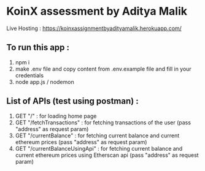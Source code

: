 # KoinX assessment by Aditya Malik

Live Hosting : https://koinxassignmentbyadityamalik.herokuapp.com/

## To run this app :

1. npm i
2. make .env file and copy content from .env.example file and fill in your credentials
3. node app.js / nodemon

## List of APIs (test using postman) :

1. GET "/" : for loading home page
2. GET "/fetchTransactions" : for fetching transactions of
   the user (pass "address" as request param)
3. GET "/currentBalance" : for fetching current balance
   and current ethereum prices (pass "address" as request param)
4. GET "/currentBalanceUsingApi" : for fetching current
   balance and current ethereum prices using Etherscan api (pass "address"
   as request param)
